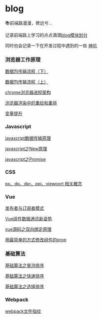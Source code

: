 # blog
📚前端路漫漫，修远兮...

  记录前端路上学习的点点滴滴[blog模块划分](https://github.com/Dloong/blog/projects)
  
  同时也会记录一下在开发过程中遇到的一些 [神坑](https://github.com/Dloong/blog/issues/18)
  

### 浏览器工作原理
[数据包传输流程（下）](https://github.com/Dloong/blog/issues/15)

[数据包传输流程（上）](https://github.com/Dloong/blog/issues/14)

[chrome浏览器进程架构](https://github.com/Dloong/blog/issues/13)

[浏览器渲染中的重绘和重排](https://github.com/Dloong/blog/issues/16)

[变量提升](https://github.com/Dloong/blog/issues/17)

### Javascript
[javascript数据传输原理](https://github.com/Dloong/blog/issues/8)

[javascript之New原理](https://github.com/Dloong/blog/issues/10)

[javascript之Promise](https://github.com/Dloong/blog/issues/12)


### CSS
[px、dp、dpr、ppi、viewport 相关概念](https://github.com/Dloong/blog/issues/11)


### Vue
[发布者与订阅者模式](https://github.com/Dloong/blog/issues/8)

[Vue组件数据通讯新姿势](https://github.com/Dloong/blog/issues/2)

[vue源码之双向绑定原理](https://github.com/Dloong/blog/issues/1)

[用最简单的方式修改组件的prop](https://github.com/Dloong/blog/issues/3)


### 基础算法

[基础算法之冒泡排序](https://github.com/Dloong/blog/issues/4)

[基础算法之快速排序](https://github.com/Dloong/blog/issues/5)

[基础算法之选择排序](https://github.com/Dloong/blog/issues/6)

### Webpack

[webpack文件指纹](https://github.com/Dloong/blog/issues/7)
